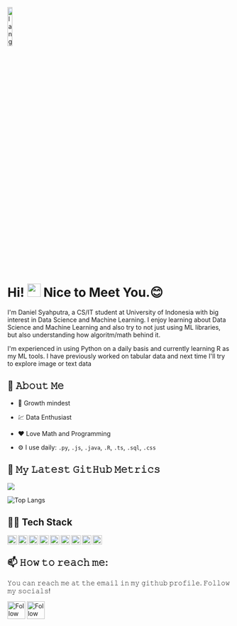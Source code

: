 <p align="left"><img width=15%" src="https://github.com/alansmathew/alansmathew/raw/master/lang.gif" alt="lang image here" /></p>

# Hi! <img src="https://media.giphy.com/media/hvRJCLFzcasrR4ia7z/giphy.gif" width="30px"> Nice to Meet You.:blush:
  
I'm Daniel Syahputra, a CS/IT student at University of Indonesia with big interest in Data Science and Machine Learning. I enjoy learning about Data Science and Machine Learning and also try to not just using ML libraries, but also understanding how algoritm/math behind it. 
  
I'm experienced in using Python on a daily basis and currently learning R as my ML tools. I have previously worked on tabular data and next time I'll try to explore image or text data

  
## :book: 𝙰𝚋𝚘𝚞𝚝 𝙼𝚎

- :thinking: Growth mindest
  
- :chart: Data Enthusiast
  
- :heart: Love Math and Programming
  
- ⚙️ I use daily: `.py`, `.js`, `.java`, `.R`, `.ts`, `.sql`, `.css`
  
## 🔔 𝙼𝚢 𝙻𝚊𝚝𝚎𝚜𝚝 𝙶𝚒𝚝𝙷𝚞𝚋 𝙼𝚎𝚝𝚛𝚒𝚌𝚜
<a href="">
  <img align="centre" src="https://github-readme-stats.vercel.app/api?username=danielsyahputra13&count_private=true&include_all_commits=true&show_icons=true&title_color=007bff&text_color=e7e7e7&icon_color=007bff&bg_color=171c28" />
<a />  

![Top Langs](https://github-readme-stats.vercel.app/api/top-langs/?username=danielsyahputra13&layout=compact&title_color=007bff&text_color=e7e7e7&icon_color=007bff&bg_color=171c28&hide=html,css,TeX)
  
## 🧑‍💻 Tech Stack
  <a href="#"><img align="left" alt="JavaScript" title="JavaScript" width="21px" src="https://upload.wikimedia.org/wikipedia/commons/9/99/Unofficial_JavaScript_logo_2.svg" /></a>
  <a href="https://nodejs.org/"><img align="left" alt="NodeJS" title="NodeJS" width="21px" src="https://seeklogo.com/images/N/nodejs-logo-FBE122E377-seeklogo.com.png" /></a>
  <a href="https://reactjs.org/"><img align="left" alt="React" title="React" width="21px" src="https://cdn.worldvectorlogo.com/logos/react-2.svg" /></a>
  <a href="https://www.python.org/"><img align="left" alt="Python" title="Python" width="21px" src="https://cdn.worldvectorlogo.com/logos/python-5.svg" /></a>
  <a href="https://www.java.com/en/"><img align="left" alt="Java" title="Java" width="21px" src="https://cdn.worldvectorlogo.com/logos/java-4.svg" /></a>
  <a href="https://www.r-project.org/"><img align="left" alt="R" title="R" width="21px" src="https://cdn.worldvectorlogo.com/logos/r-lang.svg" /></a>
  <a href="https://www.typescriptlang.org/"><img align="left" alt="Typescript" title="Typescript" width="21px" src="https://cdn.worldvectorlogo.com/logos/typescript.svg" /></a>
  <a href="https://www.docker.com/"><img align="left" alt="Docker" title="Docker" width="21px" src="https://cdn.worldvectorlogo.com/logos/docker.svg" /></a>
  <a href="https://www.tensorflow.org/"><img align="left" alt="Tensorflow" title="Tensorflow" width="21px" src="https://cdn.worldvectorlogo.com/logos/tensorflow-2.svg" /></a>
  <br>

## 📫 𝙷𝚘𝚠 𝚝𝚘 𝚛𝚎𝚊𝚌𝚑 𝚖𝚎:
𝚈𝚘𝚞 𝚌𝚊𝚗 𝚛𝚎𝚊𝚌𝚑 𝚖𝚎 𝚊𝚝 𝚝𝚑𝚎 𝚎𝚖𝚊𝚒𝚕 𝚒𝚗 𝚖𝚢 𝚐𝚒𝚝𝚑𝚞𝚋 𝚙𝚛𝚘𝚏𝚒𝚕𝚎. 𝙵𝚘𝚕𝚕𝚘𝚠 𝚖𝚢 𝚜𝚘𝚌𝚒𝚊𝚕𝚜!

[<img src="https://raw.githubusercontent.com/Raymo111/Raymo111/master/socials/linkedin.png" height="40em" align="center" alt="Follow Raymo111 on LinkedIn" title="Follow Raymo111 on LinkedIn"/>](https://www.linkedin.com/in/daniel-syahputra-purba-940999175/)
[<img src="https://raw.githubusercontent.com/Raymo111/Raymo111/master/socials/instagram.svg" height="40em" align="center" alt="Follow Raymo111 on Instagram" title="Follow Raymo111 on Instagram"/>](https://www.instagram.com/danielsyahputra13/)
